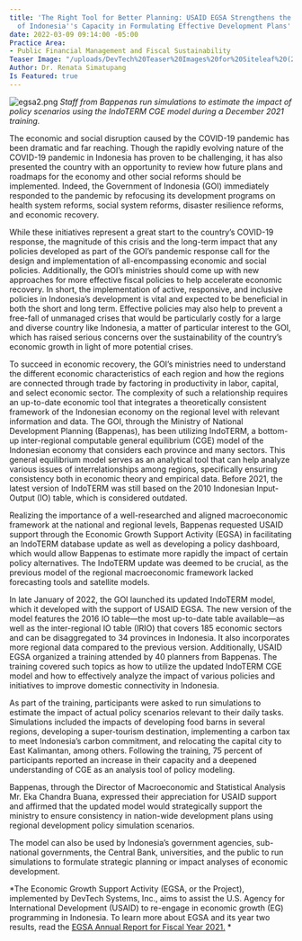 ```yaml
---
title: 'The Right Tool for Better Planning: USAID EGSA Strengthens the Government
  of Indonesia''s Capacity in Formulating Effective Development Plans'
date: 2022-03-09 09:14:00 -05:00
Practice Area:
- Public Financial Management and Fiscal Sustainability
Teaser Image: "/uploads/DevTech%20Teaser%20Images%20for%20Siteleaf%20(2).png"
Author: Dr. Renata Simatupang
Is Featured: true
---
```


![egsa2.png](/uploads/egsa2.png)
*Staff from Bappenas run simulations to estimate the impact of policy scenarios using the IndoTERM CGE model during a December 2021 training.*

The economic and social disruption caused by the COVID-19 pandemic has been dramatic and far reaching. Though the rapidly evolving nature of the COVID-19 pandemic in Indonesia has proven to be challenging, it has also presented the country with an opportunity to review how future plans and roadmaps for the economy and other social reforms should be implemented. Indeed, the Government of Indonesia (GOI) immediately responded to the pandemic by refocusing its development programs on health system reforms, social system reforms, disaster resilience reforms, and economic recovery. 

While these initiatives represent a great start to the country’s COVID-19 response, the magnitude of this crisis and the long-term impact that any policies developed as part of the GOI’s pandemic response call for the design and implementation of all-encompassing economic and social policies. Additionally, the GOI’s ministries should come up with new approaches for more effective fiscal policies to help accelerate economic recovery. In short, the implementation of active, responsive, and inclusive policies in Indonesia’s development is vital and expected to be beneficial in both the short and long term. Effective policies may also help to prevent a free-fall of unmanaged crises that would be particularly costly for a large and diverse country like Indonesia, a matter of particular interest to the GOI, which has raised serious concerns over the sustainability of the country’s economic growth in light of more potential crises. 

To succeed in economic recovery, the GOI’s ministries need to understand the different economic characteristics of each region and how the regions are connected through trade by factoring in productivity in labor, capital, and select economic sector. The complexity of such a relationship requires an up-to-date economic tool that integrates a theoretically consistent framework of the Indonesian economy on the regional level with relevant information and data. The GOI, through the Ministry of National Development Planning (Bappenas), has been utilizing IndoTERM, a bottom-up inter-regional computable general equilibrium (CGE) model of the Indonesian economy that considers each province and many sectors. This general equilibrium model serves as an analytical tool that can help analyze various issues of interrelationships among regions, specifically ensuring consistency both in economic theory and empirical data. Before 2021, the latest version of IndoTERM was still based on the 2010 Indonesian Input-Output (IO) table, which is considered outdated. 

Realizing the importance of a well-researched and aligned macroeconomic framework at the national and regional levels, Bappenas requested USAID support through the Economic Growth Support Activity (EGSA) in facilitating an IndoTERM database update as well as developing a policy dashboard, which would allow Bappenas to estimate more rapidly the impact of certain policy alternatives. The IndoTERM update was deemed to be crucial, as the previous model of the regional macroeconomic framework lacked forecasting tools and satellite models. 

In late January of 2022, the GOI launched its updated IndoTERM model, which it developed with the support of USAID EGSA. The new version of the model features the 2016 IO table—the most up-to-date table available—as well as the inter-regional IO table (IRIO) that covers 185 economic sectors and can be disaggregated to 34 provinces in Indonesia. It also incorporates more regional data compared to the previous version. Additionally, USAID EGSA organized a training attended by 40 planners from Bappenas. The training covered such topics as how to utilize the updated IndoTERM CGE model and how to effectively analyze the impact of various policies and initiatives to improve domestic connectivity in Indonesia. 

As part of the training, participants were asked to run simulations to estimate the impact of actual policy scenarios relevant to their daily tasks. Simulations included the impacts of developing food barns in several regions, developing a super-tourism destination, implementing a carbon tax to meet Indonesia’s carbon commitment, and relocating the capital city to East Kalimantan, among others. Following the training, 75 percent of participants reported an increase in their capacity and a deepened understanding of CGE as an analysis tool of policy modeling. 

Bappenas, through the Director of Macroeconomic and Statistical Analysis Mr. Eka Chandra Buana, expressed their appreciation for USAID support and affirmed that the updated model would strategically support the ministry to ensure consistency in nation-wide development plans using regional development policy simulation scenarios. 

The model can also be used by Indonesia’s government agencies, sub-national governments, the Central Bank, universities, and the public to run simulations to formulate strategic planning or impact analyses of economic development.

*The Economic Growth Support Activity (EGSA, or the Project), implemented by DevTech Systems, Inc., aims to assist the U.S. Agency for International Development (USAID) to re-engage in economic growth (EG) programming in Indonesia. To learn more about EGSA and its year two results, read the [EGSA Annual Report for Fiscal Year 2021.](https://pdf.usaid.gov/pdf_docs/PA00Z6M4.pdf) *
